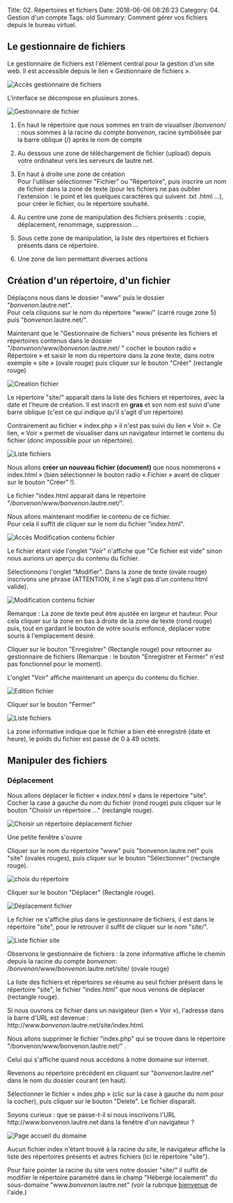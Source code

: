 Title: 02. Répertoires et fichiers 
Date: 2018-06-06 08:26:23
Category: 04. Gestion d'un compte
Tags: old
Summary: Comment gérer vos fichiers depuis le bureau virtuel.  

## Le gestionnaire de fichiers

Le gestionnaire de fichiers est l'élément central pour la gestion d'un site web.
Il est accessible depuis le lien « Gestionnaire de fichiers ».

![Accès gestionnaire de fichiers](../img/gestion_fichier.jpg)

L'interface se décompose en plusieurs zones.

![Gestionnaire de fichier](../img/gestion_fichier_interface.jpg)

1. En haut le répertoire que nous sommes en train de visualiser /*bonvenon*/ : nous sommes à la racine du compte *bonvenon*, racine symbolisée par la barre oblique (/) après le nom de compte

2. Au dessous une zone de téléchargement de fichier (upload) depuis votre ordinateur vers les serveurs de lautre.net.

3. En haut à droite une zone de création  
Pour l'utiliser sélectionner "Fichier" ou "Répertoire", puis inscrire un nom de fichier dans la zone de texte (pour les fichiers ne pas oublier l'extension : le point et les quelques caractères qui suivent .txt .html ...), pour créer le fichier, ou le répertoire souhaité.  

4. Au centre une zone de manipulation des fichiers présents : copie, déplacement, renommage, suppression ...

5. Sous cette zone de manipulation, la liste des répertoires et fichiers présents dans ce répertoire.

6. Une zone de lien permettant diverses actions  


## Création d'un répertoire, d'un fichier

Déplaçons nous dans le dossier "www" puis le dossier "*bonvenon*.lautre.net".  
Pour cela cliquons sur le nom du répertoire "www/" (carré rouge zone 5) puis "*bonvenon*.lautre.net/".

Maintenant que le "Gestionnaire de fichiers" nous présente les fichiers et répertoires contenus dans le dossier "/*bonvenon*/www/*bonvenon*.lautre.net/ " cocher le bouton radio « Répertoire » et saisir le nom du répertoire dans la zone texte, dans notre exemple « site » (ovale rouge) puis cliquer sur le bouton "Créer" (rectangle rouge)

![Creation fichier](../img/gest-fich12.jpg)

Le répertoire "site/" apparaît dans la liste des fichiers et répertoires, avec la date et l'heure de création.
Il est inscrit en **gras** et son nom est suivi d'une barre oblique (c'est ce qui indique qu'il s'agit d'un répertoire)

Contrairement au fichier « index.php » il n'est pas suivi du lien « Voir ». Ce lien, « Voir » permet de visualiser dans un navigateur internet le contenu du fichier (donc impossible pour un répertoire).

![Liste fichiers](../img/gest-fich13.jpg)

Nous allons **créer un nouveau fichier (document)** que nous nommerons « index.html » (bien sélectionner le bouton radio « Fichier » avant de cliquer sur le bouton "Créer" !).

Le fichier "index.html apparait dans le répertoire "/*bonvenon*/www/*bonvenon*.lautre.net/".

Nous allons maintenant modifier le contenu de ce fichier.  
Pour cela il suffit de cliquer sur le nom du fichier "index.html".  

![Accès Modification contenu fichier](../img/gest-fich131.jpg)

Le fichier étant vide l'onglet "Voir" n'affiche que "Ce fichier est vide" sinon nous aurions un aperçu du contenu du fichier.

Sélectionnons l'onglet "Modifier".
Dans la zone de texte (ovale rouge) inscrivons une phrase (ATTENTION, il ne s'agit pas d'un contenu html valide).

![Modification contenu fichier](../img/gest-fich14.jpg)  

Remarque : La zone de texte peut être ajustée en largeur et hauteur. Pour cela cliquer sur la zone en bas à droite de la zone de texte (rond rouge) puis, tout en gardant le bouton de votre souris enfoncé, déplacer votre souris à l'emplacement désiré.

Cliquer sur le bouton "Enregistrer" (Rectangle rouge) pour retourner au gestionnaire de fichiers (Remarque : le bouton "Enregistrer et Fermer" n'est pas fonctionnel pour le moment).

L'onglet "Voir" affiche maintenant un aperçu du contenu du fichier.

![Edition fichier](../img/gest-fich141.jpg)

Cliquer sur le bouton "Fermer"

![Liste fichiers](../img/gest-fich15.jpg)

La zone informative indique que le fichier a bien été enregistré (date et heure), le poids du fichier est passé de 0 à 49 octets.  

## Manipuler des fichiers ##

### Déplacement ###

Nous allons déplacer le fichier « *index.html* » dans le répertoire "site".  
Cocher la case à gauche du nom du fichier (rond rouge) puis cliquer sur le bouton "Choisir un répertoire ..." (rectangle rouge).

![Choisir un répertoire déplacement fichier](../img/gest-fich16.jpg)

Une petite fenêtre s'ouvre  

Cliquer sur le nom du répertoire "www" puis "bonvenon.lautre.net" puis "site" (ovales rouges), puis cliquer sur le bouton "Sélectionner" (rectangle rouge).  

![choix du répertoire](../img/gest-fich17.jpg)

Cliquer sur le bouton "Déplacer" (Rectangle rouge).

![Déplacement fichier](../img/gest-fich18.jpg)

Le fichier ne s'affiche plus dans le gestionnaire de fichiers, il est dans le répertoire "site", pour le retrouver il suffit de cliquer sur le nom "site/".  

![Liste fichier site](../img/gest-fich19.jpg)  

Observons le gestionnaire de fichiers : la zone informative affiche le chemin depuis la racine du compte *bonvenon*: /*bonvenon*/www/*bonvenon*.lautre.net/site/ (ovale rouge)  

La liste des fichiers et répertoires se résume au seul fichier présent dans le répertoire "site", le fichier "index.html" que nous venons de déplacer (rectangle rouge).

Si nous ouvrons ce fichier dans un navigateur (lien « Voir »), l'adresse dans la barre d'URL est devenue : http://www\.*bonvenon*.lautre.net/site/index.html.

Nous allons supprimer le fichier "index.php" qui se trouve dans le répertoire "/bonvenon/www/bonvenon.lautre.net/" .

Celui qui s'affiche quand nous accédons à notre domaine sur internet.

Revenons au répertoire précédent en cliquant sur "*bonvenon*.lautre.net"  dans le nom du dossier courant (en haut).  

Sélectionner le fichier « index.php » (clic sur la case à gauche du nom pour la cocher), puis cliquer sur le bouton "Delete". Le fichier disparaît.

Soyons curieux : que se passe-t-il si nous inscrivons l'URL http://www\.bonvenon.lautre.net dans la fenêtre d'un navigateur ?  

![Page accueil du domaine](../img/gest-fich20.jpg)  

Aucun fichier index n'étant trouvé à la racine du site, le navigateur affiche la liste des répertoires présents et autres fichiers  (ici le répertoire "site").

Pour faire pointer la racine du site vers notre dossier "site/" il suffit de modifier le répertoire paramétré dans le champ "Hébergé localement" du sous-domaine "www\.*bonvenon*.lautre.net" (voir la rubrique [bienvenue](http://aide.lautre.net/bienvenue-a-lautre-net.html) de l'aide.)

